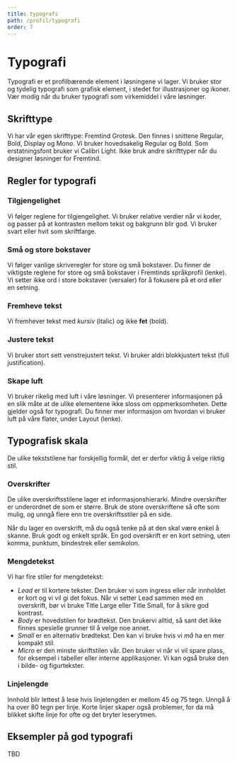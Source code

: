 ```yaml
---
title: typografi
path: /profil/typografi
order: 7
---
```


# Typografi

Typografi er et profilbærende element i løsningene vi lager. Vi bruker stor og tydelig typografi som grafisk element, i stedet for illustrasjoner og ikoner. Vær modig når du bruker typografi som virkemiddel i våre løsninger.

## Skrifttype

Vi har vår egen skrifttype: Fremtind Grotesk. Den finnes i snittene Regular, Bold, Display og Mono. Vi bruker hovedsakelig Regular og Bold. Som erstatningsfont bruker vi Calibri Light. Ikke bruk andre skrifttyper når du designer løsninger for Fremtind.

## Regler for typografi

### Tilgjengelighet

Vi følger reglene for tilgjengelighet. Vi bruker relative verdier når vi koder, og passer på at kontrasten mellom tekst og bakgrunn blir god. Vi bruker svart eller hvit som skriftfarge.

### Små og store bokstaver

Vi følger vanlige skriveregler for store og små bokstaver. Du finner de viktigste reglene for store og små bokstaver i Fremtinds språkprofil (lenke). Vi setter ikke ord i store bokstaver (versaler) for å fokusere på et ord eller en setning.

### Fremheve tekst

Vi fremhever tekst med _kursiv_ (italic) og ikke **fet** (bold).

### Justere tekst

Vi bruker stort sett venstrejustert tekst. Vi bruker aldri blokkjustert tekst (full justification).

### Skape luft

Vi bruker rikelig med luft i våre løsninger. Vi presenterer informasjonen på en slik måte at de ulike elementene ikke sloss om oppmerksomheten. Dette gjelder også for typografi. Du finner mer informasjon om hvordan vi bruker luft på våre flater, under Layout (lenke).

## Typografisk skala

De ulike tekststilene har forskjellig formål, det er derfor viktig å velge riktig stil.

### Overskrifter

De ulike overskriftsstilene lager et informasjonshierarki. Mindre overskrifter er underordnet de som er større. Bruk de store overskriftene så ofte som mulig, og unngå flere enn tre overskriftsstiler på en side.

Når du lager en overskrift, må du også tenke på at den skal være enkel å skanne. Bruk godt og enkelt språk. En god overskrift er en kort setning, uten komma, punktum, bindestrek eller semikolon.

### Mengdetekst

Vi har fire stiler for mengdetekst:

-   _Lead_ er til kortere tekster. Den bruker vi som ingress eller når innholdet er kort og vi vil gi det fokus. Når vi setter Lead sammen med en overskrift, bør vi bruke Title Large eller Title Small, for å sikre god kontrast.
-   _Body_ er hovedstilen for brødtekst. Den brukervi alltid, så sant det ikke finnes spesielle grunner til å velge noe annet.
-   _Small_ er en alternativ brødtekst. Den kan vi bruke hvis vi _må_ ha en mer kompakt stil.
-   _Micro_ er den minste skriftstilen vår. Den bruker vi når vi vil spare plass, for eksempel i tabeller eller interne applikasjoner. Vi kan også bruke den i bilde- og figurtekster.

### Linjelengde

Innhold blir lettest å lese hvis linjelengden er mellom 45 og 75 tegn. Unngå å ha over 80 tegn per linje. Korte linjer skaper også problemer, for da må blikket skifte linje for ofte og det bryter leserytmen.

## Eksempler på god typografi

TBD
